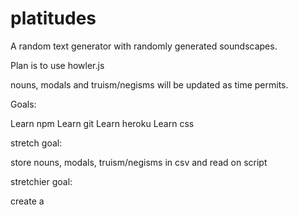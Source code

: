 # platitudes

A random text generator with randomly generated soundscapes.

Plan is to use howler.js

nouns, modals and truism/negisms will be updated as time permits.

Goals:

Learn npm
Learn git
Learn heroku
Learn css

stretch goal:

store nouns, modals, truism/negisms in csv and read on script

stretchier goal:

create a
